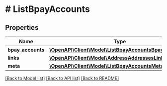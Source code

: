 # # ListBpayAccounts

## Properties

Name | Type | Description | Notes
------------ | ------------- | ------------- | -------------
**bpay_accounts** | [**\OpenAPI\Client\Model\ListBpayAccountsBpayAccounts[]**](ListBpayAccountsBpayAccounts.md) |  | [optional]
**links** | [**\OpenAPI\Client\Model\AddressAddressesLinks**](AddressAddressesLinks.md) |  | [optional]
**meta** | [**\OpenAPI\Client\Model\ListBpayAccountsMeta**](ListBpayAccountsMeta.md) |  | [optional]

[[Back to Model list]](../../README.md#models) [[Back to API list]](../../README.md#endpoints) [[Back to README]](../../README.md)
